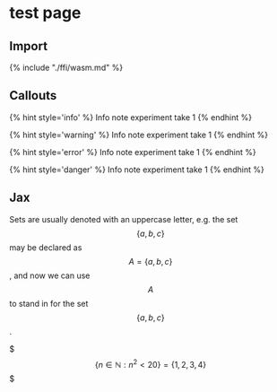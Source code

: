 # test page


## Import

<!-- @import "./ffi/wasm.md" -->
{% include "./ffi/wasm.md" %}


## Callouts

{% hint style='info' %}
Info note experiment take 1
{% endhint %}

{% hint style='warning' %}
Info note experiment take 1
{% endhint %}

{% hint style='error' %}
Info note experiment take 1
{% endhint %}

{% hint style='danger' %}
Info note experiment take 1
{% endhint %}

## Jax

Sets are usually denoted with an uppercase letter, e.g. the set $$\{a,b,c\}$$ may be declared as $$A=\{a,b,c\}$$, and now we can use $$A$$ to stand in for the set $$\{a,b,c\}$$.


$$$
\{n \in \mathbb{N} : n^2 < 20\} = \{ 1, 2, 3, 4 \}
$$$

